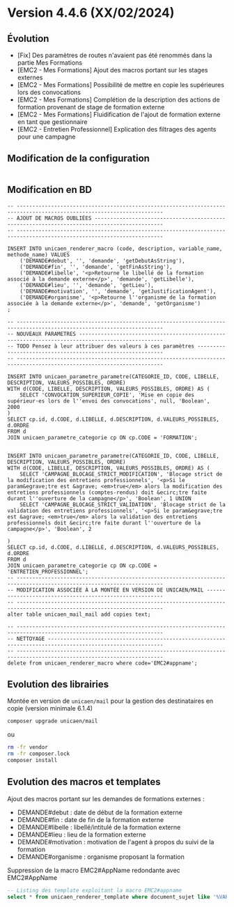 Version 4.4.6 (XX/02/2024)
====

Évolution
---

- [Fix] Des paramètres de routes n'avaient pas été renommés dans la partie Mes Formations
- [EMC2 - Mes Formations] Ajout des macros portant sur les stages externes
- [EMC2 - Mes Formations] Possibilité de mettre en copie les supérieures lors des convocations
- [EMC2 - Mes Formations] Complétion de la description des actions de formation provenant de stage de formation externe
- [EMC2 - Mes Formations] Fluidification de l'ajout de formation externe en tant que gestionnaire
- [EMC2 - Entretien Professionnel] Explication des filtrages des agents pour une campagne
 
Modification de la configuration
---

```bash
```

Modification en BD
---

```postgresql
-- ---------------------------------------------------------------------------------------------------------------------
-- AJOUT DE MACROS OUBLIÉES --------------------------------------------------------------------------------------------
-- ---------------------------------------------------------------------------------------------------------------------

INSERT INTO unicaen_renderer_macro (code, description, variable_name, methode_name) VALUES
    ('DEMANDE#debut', '', 'demande', 'getDebutAsString'),
    ('DEMANDE#fin', '', 'demande', 'getFinAsString'),
    ('DEMANDE#libelle', '<p>Retourne le libellé de la formation associé à la demande externe</p>', 'demande', 'getLibelle'),
    ('DEMANDE#lieu', '', 'demande', 'getLieu'),
    ('DEMANDE#motivation', '', 'demande', 'getJustificationAgent'),
    ('DEMANDE#organisme', '<p>Retourne l''organisme de la formation associée à la demande externe</p>', 'demande', 'getOrganisme')
;

-- ---------------------------------------------------------------------------------------------------------------------
-- NOUVEAUX PARAMETRES -------------------------------------------------------------------------------------------------
-- TODO Pensez à leur attribuer des valeurs à ces paramètres -----------------------------------------------------------
-- ---------------------------------------------------------------------------------------------------------------------

INSERT INTO unicaen_parametre_parametre(CATEGORIE_ID, CODE, LIBELLE, DESCRIPTION, VALEURS_POSSIBLES, ORDRE)
WITH d(CODE, LIBELLE, DESCRIPTION, VALEURS_POSSIBLES, ORDRE) AS (
    SELECT 'CONVOCATION_SUPERIEUR_COPIE', 'Mise en copie des supérieur·es lors de l''envoi des convocations', null, 'Boolean',  2000
)
SELECT cp.id, d.CODE, d.LIBELLE, d.DESCRIPTION, d.VALEURS_POSSIBLES,  d.ORDRE
FROM d
JOIN unicaen_parametre_categorie cp ON cp.CODE = 'FORMATION';


INSERT INTO unicaen_parametre_parametre(CATEGORIE_ID, CODE, LIBELLE, DESCRIPTION, VALEURS_POSSIBLES, ORDRE)
WITH d(CODE, LIBELLE, DESCRIPTION, VALEURS_POSSIBLES, ORDRE) AS (
    SELECT 'CAMPAGNE_BLOCAGE_STRICT_MODIFICATION', 'Blocage strict de la modification des entretiens professionnels', '<p>Si le param&egrave;tre est &agrave; <em>true</em> alors la modification des entretiens professionnels (comptes-rendus) doit &ecirc;tre faite durant l''ouverture de la campagne</p>', 'Boolean', 1 UNION
    SELECT 'CAMPAGNE_BLOCAGE_STRICT_VALIDATION', 'Blocage strict de la validation des entretiens professionnels', '<p>Si le param&egrave;tre est &agrave; <em>true</em> alors la validation des entretiens professionnels doit &ecirc;tre faite durant l''ouverture de la campagne</p>', 'Boolean', 2
    
)
SELECT cp.id, d.CODE, d.LIBELLE, d.DESCRIPTION, d.VALEURS_POSSIBLES,  d.ORDRE
FROM d
JOIN unicaen_parametre_categorie cp ON cp.CODE = 'ENTRETIEN_PROFESSIONNEL';
-- ---------------------------------------------------------------------------------------------------------------------
-- MODIFICATION ASSOCIÉE À LA MONTÉE EN VERSION DE UNICAEN/MAIL --------------------------------------------------------
-- ---------------------------------------------------------------------------------------------------------------------
alter table unicaen_mail_mail add copies text;

-- ---------------------------------------------------------------------------------------------------------------------
-- NETTOYAGE -----------------------------------------------------------------------------------------------------------
-- ---------------------------------------------------------------------------------------------------------------------
delete from unicaen_renderer_macro where code='EMC2#appname';
```

Evolution des librairies
---

Montée en version de `unicaen/mail` pour la gestion des destinataires en copie (version minimale 6.1.4)

```bash
composer upgrade unicaen/mail
```

ou

```bash
rm -fr vendor
rm -fr composer.lock
composer install
```

Evolution des macros et templates
---

Ajout des macros portant sur les demandes de formations externes :
- DEMANDE#debut : date de début de la formation externe
- DEMANDE#fin : date de fin de la formation externe
- DEMANDE#libelle : libellé/intitulé de la formation externe
- DEMANDE#lieu : lieu de la formation externe
- DEMANDE#motivation : motivation de l'agent à propos du suivi de la formation
- DEMANDE#organisme : organisme proposant la formation

Suppression de la macro EMC2#AppName redondante avec EMC2#AppName
```sql
-- Listing des template exploitant la macro EMC2#appname
select * from unicaen_renderer_template where document_sujet like '%VAR[EMC2#appname]%' or document_corps like '%VAR[EMC2#appname]%';
```

